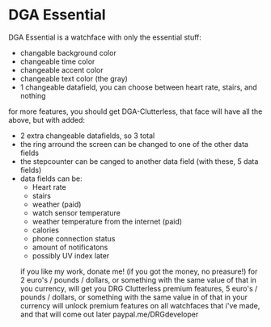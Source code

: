 # DGA Essential
DGA Essential is a watchface with only the essential stuff:
<ul>
  <li> changable background color </li>
  <li> changeable time color</li>
  <li> changeable accent color</li>
  <li> changeable text color (the gray) </li>
  <li> 1 changeable datafield, you can choose between heart rate, stairs, and nothing</li>
 </ul>
 
 for more features, you should get DGA-Clutterless, that face will have all the above, but with added:
 <ul>
  <li> 2 extra changeable datafields, so 3 total</li>
  <li> the ring arround the screen can be changed to one of the other data fields </li>
  <li> the stepcounter can be canged to another data field (with these, 5 data fields)</li>
  <li> data fields can be:
     <ul>
        <li>Heart rate </li>
        <li> stairs </li>
        <li> weather (paid) </li>
        <li> watch sensor temperature </li>
        <li> weather temperature from the internet (paid) </li>
        <li> calories </li>
        <li> phone connection status </li>
        <li> amount of notificatons </li>
        <li> possibly UV index later </li
     </ul> 
  </li>

 </ul>

if you like my work, donate me! (if you got the money, no preasure!)
for 2 euro's / pounds / dollars, or something with the same value of that in you currency, will get you DRG Clutterless premium features, 5 euro's / pounds / dollars, or something with the same value in of that in your currency will unlock  premium features on all watchfaces that i've made, and that will come out later
paypal.me/DRGdeveloper
